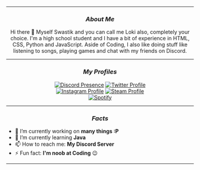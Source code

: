 <!--Copyright 2021 Loki2442 <https://loki2442.github.io/>

Licensed under the Apache License, Version 2.0(the "License");
you may not use this file except in compliance with the License.
You may obtain a copy of the License at

http://www.apache.org/licenses/LICENSE-2.0

Unless required by applicable law or agreed to in writing, software
distributed under the License is distributed on an "AS IS" BASIS,
    WITHOUT WARRANTIES OR CONDITIONS OF ANY KIND, either express or implied.
    See the License for the specific language governing permissions and
limitations under the License.
-->

<hr>
<div align = "center">
    
### <i> About Me</i>
    
Hi there 👋 Myself Swastik and you can call me Loki also, completely your choice. I'm a high school student and I have a bit of experience in HTML, CSS, Python and JavaScript. Aside of Coding, I also like doing stuff like listening to songs, playing games and chat with my friends on Discord.
</div>
<div align = "center">
<hr>
  
<!--Current Status-->

### <i> My Profiles </i>

[![Discord Presence](https://lanyard-profile-readme.vercel.app/api/600286650509295616)](https://discord.com/users/600286650509295616)
[![Twitter Profile](https://img.shields.io/twitter/follow/SwastikofIndia?style=social)](https://twitter.com/SwastikofIndia)
<br>
[![Instagram Profile](https://img.shields.io/badge/Instagram-profile-%23833AB4?style=flat-square&logo=instagram)](https://www.instagram.com/ig_loki2442/) 
[![Steam Profile](https://img.shields.io/badge/Steam-profile-%2366c0f4?style=flat-square&logo=steam)](https://steamcommunity.com/profiles/76561198984209411) 
<br>
[![Spotify](https://spotify-readme-loki2442.vercel.app/api/spotify)](https://open.spotify.com/user/iixxrn70fbza27p1c6q32fepo)
<hr>

<!--Factual Information-->

### <i> Facts </i>
</div>

- 🔭 I’m currently working on **many things :P**
- 🌱 I’m currently learning **Java**
- 📫 How to reach me: **My Discord Server**
- ⚡ Fun fact: **I'm noob at Coding** 😉

<hr>
